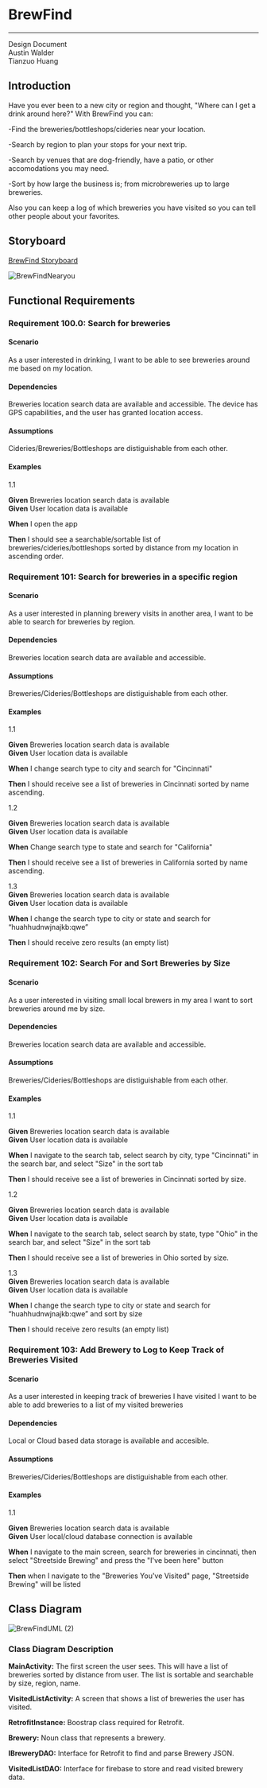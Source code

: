 # BrewFind
---

Design Document  
Austin Walder  
Tianzuo Huang

## Introduction 
Have you ever been to a new city or region and thought, "Where can I get a drink around here?" With BrewFind you can:

-Find the breweries/bottleshops/cideries near your location.

-Search by region to plan your stops for your next trip.

-Search by venues that are dog-friendly, have a patio, or other accomodations you may need.

-Sort by how large the business is; from microbreweries up to large breweries.

Also you can keep a log of which breweries you have visited so you can tell other people about your favorites.

## Storyboard

[BrewFind Storyboard](https://projects.invisionapp.com/share/VF102Q8KRP3Z#/screens/443685950)


![BrewFindNearyou](https://user-images.githubusercontent.com/46360340/106367013-a7732d00-630d-11eb-8db2-4c8452475fac.png)

## Functional Requirements

### Requirement 100.0: Search for breweries

#### Scenario

As a user interested in drinking, I want to be able to see breweries around me based on my location. 

#### Dependencies

Breweries location search data are available and accessible.
The device has GPS capabilities, and the user has granted location access.

#### Assumptions

Cideries/Breweries/Bottleshops are distiguishable from each other.

#### Examples
1.1  

**Given** Breweries location search data is available  
**Given** User location data is available 

**When**  I open the app

**Then** I should see a searchable/sortable list of breweries/cideries/bottleshops sorted by distance from my location in ascending order. 

### Requirement 101: Search for breweries in a specific region

#### Scenario

As a user interested in planning brewery visits in another area, I want to be able to search for breweries by region.

#### Dependencies

Breweries location search data are available and accessible.

#### Assumptions

Breweries/Cideries/Bottleshops are distiguishable from each other.

#### Examples
1.1  

**Given** Breweries location search data is available  
**Given** User location data is available 

**When**  I change search type to city and search for "Cincinnati"  

**Then** I should receive see a list of breweries in Cincinnati sorted by name ascending.

1.2

**Given** Breweries location search data is available  
**Given** User location data is available 

**When**  Change search type to state and search for "California"  

**Then** I should receive see a list of breweries in California sorted by name ascending.

1.3  
**Given** Breweries location search data is available  
**Given** User location data is available 

**When** I change the search type to city or state and search for “huahhudnwjnajkb:qwe”  

**Then** I should receive zero results (an empty list)


### Requirement 102: Search For and Sort Breweries by Size

#### Scenario

As a user interested in visiting small local brewers in my area I want to sort breweries around me by size.

#### Dependencies

Breweries location search data are available and accessible.

#### Assumptions

Breweries/Cideries/Bottleshops are distiguishable from each other.

#### Examples
1.1  

**Given** Breweries location search data is available  
**Given** User location data is available 

**When**  I navigate to the search tab, select search by city, type "Cincinnati" in the search bar, and select "Size" in the sort tab  

**Then** I should receive see a list of breweries in Cincinnati sorted by size.

1.2

**Given** Breweries location search data is available  
**Given** User location data is available 

**When**  I navigate to the search tab, select search by state, type "Ohio" in the search bar, and select "Size" in the sort tab  

**Then** I should receive see a list of breweries in Ohio sorted by size.

1.3  
**Given** Breweries location search data is available  
**Given** User location data is available 

**When** I change the search type to city or state and search for “huahhudnwjnajkb:qwe” and sort by size  

**Then** I should receive zero results (an empty list)

### Requirement 103: Add Brewery to Log to Keep Track of Breweries Visited

#### Scenario

As a user interested in keeping track of breweries I have visited I want to be able to add breweries to a list of my visited breweries

#### Dependencies

Local or Cloud based data storage is available and accesible.

#### Assumptions

Breweries/Cideries/Bottleshops are distiguishable from each other.

#### Examples
1.1  

**Given** Breweries location search data is available  
**Given** User local/cloud database connection is available

**When**  I navigate to the main screen, search for breweries in cincinnati, then select "Streetside Brewing" and press the "I've been here" button  

**Then** when I navigate to the "Breweries You've Visited" page, "Streetside Brewing" will be listed

## Class Diagram

![BrewFindUML (2)](https://user-images.githubusercontent.com/46360340/106378338-dfac5700-6371-11eb-8291-6568c0846e23.png)

### Class Diagram Description


**MainActivity:**  The first screen the user sees.  This will have a list of breweries sorted by distance from user. The list is sortable and searchable by size, region, name.

**VisitedListActivity:**  A screen that shows a list of breweries the user has visited.  

**RetrofitInstance:** Boostrap class required for Retrofit.  

**Brewery:** Noun class that represents a brewery.    

**IBreweryDAO:** Interface for Retrofit to find and parse Brewery JSON.  

**VisitedListDAO:** Interface for firebase to store and read visited brewery data.  






